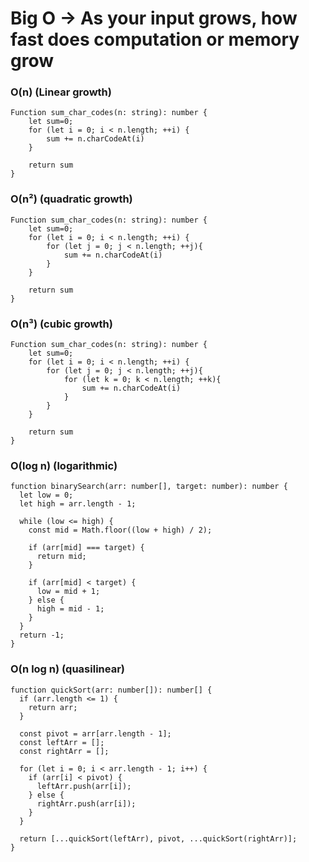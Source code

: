 # Big O -> As your input grows, how fast does computation or memory grow

### O(n) (Linear growth)

```
Function sum_char_codes(n: string): number {
    let sum=0;
    for (let i = 0; i < n.length; ++i) {
        sum += n.charCodeAt(i)
    }

    return sum
}
```

### O(n²) (quadratic growth)

```
Function sum_char_codes(n: string): number {
    let sum=0;
    for (let i = 0; i < n.length; ++i) {
        for (let j = 0; j < n.length; ++j){
            sum += n.charCodeAt(i)
        }
    }

    return sum
}
```

### O(n³) (cubic growth)

```
Function sum_char_codes(n: string): number {
    let sum=0;
    for (let i = 0; i < n.length; ++i) {
        for (let j = 0; j < n.length; ++j){
            for (let k = 0; k < n.length; ++k){
                sum += n.charCodeAt(i)
            }
        }
    }

    return sum
}
```

### O(log n) (logarithmic)

```
function binarySearch(arr: number[], target: number): number {
  let low = 0;
  let high = arr.length - 1;

  while (low <= high) {
    const mid = Math.floor((low + high) / 2);

    if (arr[mid] === target) {
      return mid;
    }
    
    if (arr[mid] < target) {
      low = mid + 1;
    } else {
      high = mid - 1;
    }
  }
  return -1;
}
```

### O(n log n) (quasilinear)

```
function quickSort(arr: number[]): number[] {
  if (arr.length <= 1) {
    return arr;
  }

  const pivot = arr[arr.length - 1];
  const leftArr = [];
  const rightArr = [];

  for (let i = 0; i < arr.length - 1; i++) {
    if (arr[i] < pivot) {
      leftArr.push(arr[i]);
    } else {
      rightArr.push(arr[i]);
    }
  }

  return [...quickSort(leftArr), pivot, ...quickSort(rightArr)];
}
```
